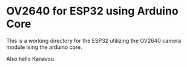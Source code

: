 # OV2640 for ESP32 using Arduino Core
This is a working directory for the ESP32 utilizing the OV2640 camera module ising the arduino core.

Also hello Kanavou
